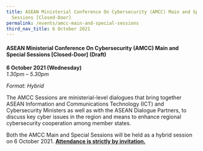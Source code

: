 ```yaml
---
title: ASEAN Ministerial Conference On Cybersecurity (AMCC) Main and Special
  Sessions [Closed-Door]
permalink: /events/amcc-main-and-special-sessions
third_nav_title: 6 October 2021
---
```

#### **ASEAN Ministerial Conference On Cybersecurity (AMCC) Main and Special Sessions [Closed-Door] (Draft)**

**6 October 2021 (Wednesday)**  
*1.30pm – 5.30pm*

*Format: Hybrid*

The AMCC Sessions are ministerial-level dialogues that bring together ASEAN Information and Communications Technology (ICT) and Cybersecurity Ministers as well as with the ASEAN Dialogue Partners, to discuss key cyber issues in the region and means to enhance regional cybersecurity cooperation among member states.

Both the AMCC Main and Special Sessions will be held as a hybrid session on 6 October 2021. <u>**Attendance is strictly by invitation.**</u>